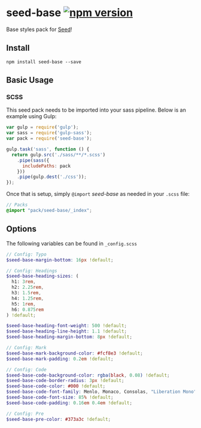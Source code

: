 # seed-base [![npm version](https://badge.fury.io/js/seed-base.svg)](https://badge.fury.io/js/seed-base)

Base styles pack for [Seed](https://github.com/helpscout/seed)!

## Install
```
npm install seed-base --save
```


## Basic Usage

### SCSS
This seed pack needs to be imported into your sass pipeline. Below is an example using Gulp:


```javascript
var gulp = require('gulp');
var sass = require('gulp-sass');
var pack = require('seed-base');

gulp.task('sass', function () {
  return gulp.src('./sass/**/*.scss')
    .pipe(sass({
      includePaths: pack
    }))
    .pipe(gulp.dest('./css'));
});
```

Once that is setup, simply `@import` *seed-base* as needed in your `.scss` file:

```scss
// Packs
@import "pack/seed-base/_index";
```

## Options

The following variables can be found in `_config.scss`

```scss
// Config: Typo
$seed-base-margin-bottom: 16px !default;

// Config: Headings
$seed-base-heading-sizes: (
  h1: 3rem,
  h2: 2.25rem,
  h3: 1.5rem,
  h4: 1.25rem,
  h5: 1rem,
  h6: 0.875rem
) !default;

$seed-base-heading-font-weight: 500 !default;
$seed-base-heading-line-height: 1.1 !default;
$seed-base-heading-margin-bottom: 8px !default;

// Config: Mark
$seed-base-mark-background-color: #fcf8e3 !default;
$seed-base-mark-padding: 0.2em !default;

// Config: Code
$seed-base-code-background-color: rgba(black, 0.08) !default;
$seed-base-code-border-radius: 3px !default;
$seed-base-code-color: #000 !default;
$seed-base-code-font-family: Menlo, Monaco, Consolas, "Liberation Mono", "Courier New", monospace !default;
$seed-base-code-font-size: 85% !default;
$seed-base-code-padding: 0.16em 0.4em !default;

// Config: Pre
$seed-base-pre-color: #373a3c !default;
```
